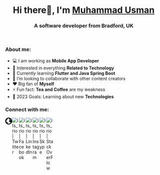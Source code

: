 <h1 align="center">Hi there👋, I'm <a href="https://usmanch036.wixsite.com/muhammadusman">Muhammad Usman</a></h1>

<h3 align="center">A software developer from Bradford, UK</h3>

<br />

### About me:

-   :computer: I am working as **Mobile App Developer**
-   :monocle_face: Interested in everything **Related to Technology**
-   :seedling: Currently learning **Flutter and Java Spring Boot**
-   👯 I’m looking to collaborate with other content creators
-   :heart: Big fan of **Myself**
-   ⚡ Fun fact: **Tea and Coffee** are my weakness
-   🥅 2023 Goals: Learning about new **Technologies**


### Connect with me:

[<img align="left" alt="its_rio | Website" width="22px" src="https://raw.githubusercontent.com/iconic/open-iconic/master/svg/globe.svg" />][website]
[<img align="left" alt="its_rio | Twitter" width="22px" src="https://cdn.jsdelivr.net/npm/simple-icons@v3/icons/twitter.svg" />][twitter]
[<img align="left" alt="its_rio | Facebook" width="22px" src="https://cdn.jsdelivr.net/npm/simple-icons@v3/icons/facebook.svg" />][facebook]
[<img align="left" alt="its_rio | LinkedIn" width="22px" src="https://cdn.jsdelivr.net/npm/simple-icons@v3/icons/linkedin.svg" />][linkedin]
[<img align="left" alt="its_rio | Instagram" width="22px" src="https://cdn.jsdelivr.net/npm/simple-icons@v3/icons/instagram.svg" />][instagram]
[<img align="left" alt="its_rio | Skype" width="22px" src="https://cdn.jsdelivr.net/npm/simple-icons@v3/icons/skype.svg" />][skype]
[<img align="left" alt="its_rio | StackOverFlow" width="22px" src="https://cdn.jsdelivr.net/npm/simple-icons@v3/icons/stackoverflow.svg" />][stackoverflow]

<br />

[website]: https://usmanch036.wixsite.com/muhammadusman
[twitter]: https://twitter.com/itx_rio
[facebook]: https://www.facebook.com/usman.hafeez.906
[instagram]: https://instagram.com/itx_rio
[linkedin]: https://www.linkedin.com/in/muhammad-usman-9ba639140
[skype]: https://join.skype.com/invite/av5CDstVpocx
[stackoverflow]: https://stackoverflow.com/users/17023944/muhammad-usman

